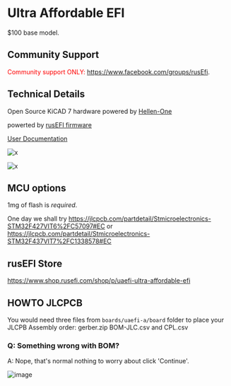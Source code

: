 # Ultra Affordable EFI

$100 base model. 

## Community Support

<span style="color:red">Community support ONLY: https://www.facebook.com/groups/rusEfi</span>.

## Technical Details


Open Source KiCAD 7 hardware powered by [Hellen-One](https://github.com/andreika-git/hellen-one)

powerted by [rusEFI firmware](https://github.com/rusefi/rusefi)

[User Documentation](https://github.com/rusefi/rusefi/wiki/uaEFI)

![x](https://raw.githubusercontent.com/rusefi/uaefi/master/docs/uaefi-a-top.png)

![x](https://raw.githubusercontent.com/rusefi/uaefi/master/docs/uaefi-a-back.png)

## MCU options

1mg of flash is _required_.

One day we shall try https://jlcpcb.com/partdetail/Stmicroelectronics-STM32F427VIT6%2FC57097#EC or https://jlcpcb.com/partdetail/Stmicroelectronics-STM32F437VIT7%2FC1338578#EC

## rusEFI Store

https://www.shop.rusefi.com/shop/p/uaefi-ultra-affordable-efi

## HOWTO JLCPCB

You would need three files from ``boards/uaefi-a/board`` folder to place your JLCPB Assembly order: gerber.zip BOM-JLC.csv and CPL.csv

### Q: Something wrong with BOM?

A: Nope, that's normal nothing to worry about click 'Continue'.

![image](https://github.com/rusefi/uaefi/assets/48498823/1b708b27-13b7-40da-857d-7ef85a8ad960)

